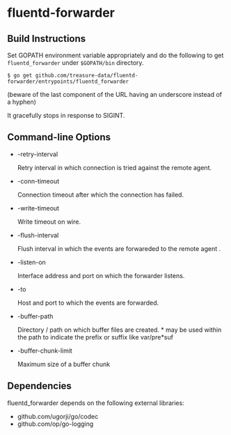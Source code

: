 fluentd-forwarder
=================

Build Instructions
------------------

Set GOPATH environment variable appropriately and do the following to 
get `fluentd_forwarder` under `$GOPATH/bin` directory.

```
$ go get github.com/treasure-data/fluentd-forwarder/entrypoints/fluentd_forwarder
```
(beware of the last component of the URL having an underscore instead of a hyphen)

It gracefully stops in response to SIGINT.


Command-line Options
--------------------

* -retry-interval

  Retry interval in which connection is tried against the remote agent.

* -conn-timeout

  Connection timeout after which the connection has failed.

* -write-timeout

  Write timeout on wire.

* -flush-interval

  Flush interval in which the events are forwareded to the remote agent .

* -listen-on

  Interface address and port on which the forwarder listens.

* -to

  Host and port to which the events are forwarded.

* -buffer-path

  Directory / path on which buffer files are created. * may be used within the path to indicate the prefix or suffix like var/pre*suf

* -buffer-chunk-limit

  Maximum size of a buffer chunk

Dependencies
------------

fluentd_forwarder depends on the following external libraries:

* github.com/ugorji/go/codec
* github.com/op/go-logging
